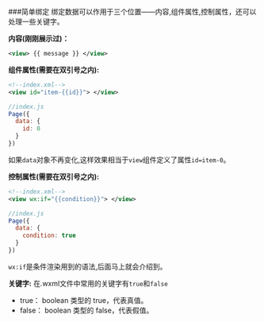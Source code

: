 ###简单绑定
绑定数据可以作用于三个位置——内容,组件属性,控制属性，还可以处理一些关键字。

**内容(刚刚展示过)：**
```xml
<view> {{ message }} </view>
```
 
**组件属性(需要在双引号之内):**

```xml
<!--index.xml-->
<view id="item-{{id}}"> </view>
```
```js
//index.js
Page({
  data: {
    id: 0
  }
})
```
如果`data`对象不再变化,这样效果相当于`view`组件定义了属性`id=item-0`。


**控制属性(需要在双引号之内):**
```xml
<!--index.xml-->
<view wx:if="{{condition}}"> </view>
```
```js
//index.js
Page({
  data: {
    condition: true
  }
})
```
`wx:if`是条件渲染用到的语法,后面马上就会介绍到。

**关键字:**
在.wxml文件中常用的关键字有`true`和`false`
* true：  boolean 类型的 true，代表真值。
* false： boolean 类型的 false，代表假值。
